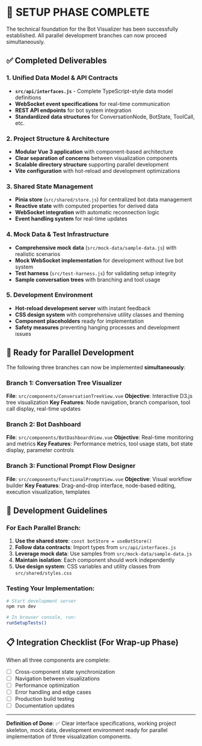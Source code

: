 # 🎉 SETUP PHASE COMPLETE

The technical foundation for the Bot Visualizer has been successfully established. All parallel development branches can now proceed simultaneously.

## ✅ Completed Deliverables

### 1. Unified Data Model & API Contracts
- **`src/api/interfaces.js`** - Complete TypeScript-style data model definitions
- **WebSocket event specifications** for real-time communication
- **REST API endpoints** for bot system integration
- **Standardized data structures** for ConversationNode, BotState, ToolCall, etc.

### 2. Project Structure & Architecture
- **Modular Vue 3 application** with component-based architecture
- **Clear separation of concerns** between visualization components
- **Scalable directory structure** supporting parallel development
- **Vite configuration** with hot-reload and development optimizations

### 3. Shared State Management
- **Pinia store** (`src/shared/store.js`) for centralized bot data management
- **Reactive state** with computed properties for derived data
- **WebSocket integration** with automatic reconnection logic
- **Event handling system** for real-time updates

### 4. Mock Data & Test Infrastructure
- **Comprehensive mock data** (`src/mock-data/sample-data.js`) with realistic scenarios
- **Mock WebSocket implementation** for development without live bot system
- **Test harness** (`src/test-harness.js`) for validating setup integrity
- **Sample conversation trees** with branching and tool usage

### 5. Development Environment
- **Hot-reload development server** with instant feedback
- **CSS design system** with comprehensive utility classes and theming
- **Component placeholders** ready for implementation
- **Safety measures** preventing hanging processes and development issues

## 🚀 Ready for Parallel Development

The following three branches can now be implemented **simultaneously**:

### Branch 1: Conversation Tree Visualizer
**File**: `src/components/ConversationTreeView.vue`
**Objective**: Interactive D3.js tree visualization
**Key Features**: Node navigation, branch comparison, tool call display, real-time updates

### Branch 2: Bot Dashboard  
**File**: `src/components/BotDashboardView.vue`
**Objective**: Real-time monitoring and metrics
**Key Features**: Performance metrics, tool usage stats, bot state display, parameter controls

### Branch 3: Functional Prompt Flow Designer
**File**: `src/components/FunctionalPromptView.vue`
**Objective**: Visual workflow builder
**Key Features**: Drag-and-drop interface, node-based editing, execution visualization, templates

## 🔧 Development Guidelines

### For Each Parallel Branch:
1. **Use the shared store**: `const botStore = useBotStore()`
2. **Follow data contracts**: Import types from `src/api/interfaces.js`
3. **Leverage mock data**: Use samples from `src/mock-data/sample-data.js`
4. **Maintain isolation**: Each component should work independently
5. **Use design system**: CSS variables and utility classes from `src/shared/styles.css`

### Testing Your Implementation:
```bash
# Start development server
npm run dev

# In browser console, run:
runSetupTests()
```

## 📋 Integration Checklist (For Wrap-up Phase)

When all three components are complete:
- [ ] Cross-component state synchronization
- [ ] Navigation between visualizations
- [ ] Performance optimization
- [ ] Error handling and edge cases
- [ ] Production build testing
- [ ] Documentation updates

---

**Definition of Done**: ✅ Clear interface specifications, working project skeleton, mock data, development environment ready for parallel implementation of three visualization components.

